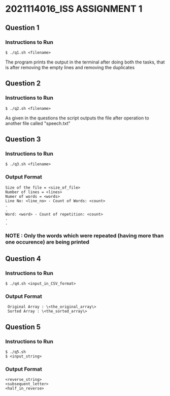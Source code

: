 # 2021114016_ISS ASSIGNMENT 1
## Question 1
### Instructions to Run
    $ ./q1.sh <filename>
The program prints the output in the terminal after doing both the tasks, that is after removing the empty lines and removing the duplicates

## Question 2
### Instructions to Run
    $ ./q2.sh <filename>
As given in the questions the script outputs the file after operation to another file called "speech.txt"

## Question 3
### Instructions to Run
    $ ./q3.sh <filename>
### Output Format
    Size of the file = <size_of_file>
    Number of lines = <lines>
    Numer of words = <words>
    Line No: <line_no> - Count of Words: <count>
    .
    .
    Word: <word> - Count of repetition: <count>
    .
    .
### NOTE : Only the words which were repeated (having more than one occurence) are being printed

## Question 4
### Instructions to Run
    $ ./q4.sh <input_in_CSV_format>
### Output Format 
     Original Array : \<the_original_array\> 
     Sorted Array : \<the_sorted_array\>

## Question 5
### Instructions to Run
    $ ./q5.sh
    $ <input_string>
### Output Format
    <reverse_string>
    <subsequent_letter>
    <half_in_reverse>